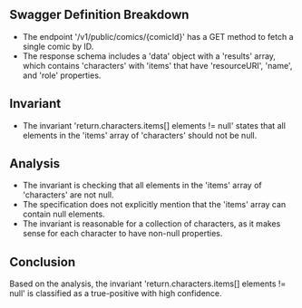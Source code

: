 ## Swagger Definition Breakdown
- The endpoint '/v1/public/comics/{comicId}' has a GET method to fetch a single comic by ID.
- The response schema includes a 'data' object with a 'results' array, which contains 'characters' with 'items' that have 'resourceURI', 'name', and 'role' properties.

## Invariant
- The invariant 'return.characters.items[] elements != null' states that all elements in the 'items' array of 'characters' should not be null.

## Analysis
- The invariant is checking that all elements in the 'items' array of 'characters' are not null.
- The specification does not explicitly mention that the 'items' array can contain null elements.
- The invariant is reasonable for a collection of characters, as it makes sense for each character to have non-null properties.

## Conclusion
Based on the analysis, the invariant 'return.characters.items[] elements != null' is classified as a true-positive with high confidence.
